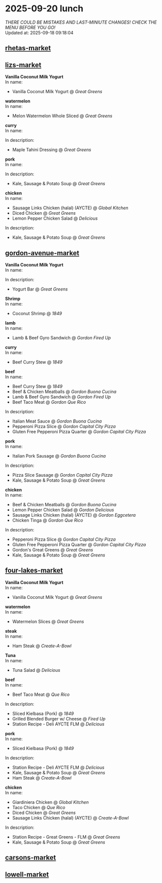 # 2025-09-20 lunch  
*THERE COULD BE MISTAKES AND LAST-MINIUTE CHANGES! CHECK THE MENU BEFORE YOU GO!*  
Updated at: 2025-09-18 09:18:04  
## [rhetas-market](https://wisc-housingdining.nutrislice.com/menu/rhetas-market/lunch/2025-09-20)  
## [lizs-market](https://wisc-housingdining.nutrislice.com/menu/lizs-market/lunch/2025-09-20)  
**Vanilla Coconut Milk Yogurt**  
In name:   
 - Vanilla Coconut Milk Yogurt @ *Great Greens*  
  
**watermelon**  
In name:   
 - Melon Watermelon Whole Sliced @ *Great Greens*  
  
**curry**  
In name:   
  
In description:   
 - Maple Tahini Dressing @ *Great Greens*  
  
**pork**  
In name:   
  
In description:   
 - Kale, Sausage & Potato Soup @ *Great Greens*  
  
**chicken**  
In name:   
 - Sausage Links Chicken (halal) (AYCTE) @ *Global Kitchen*  
 - Diced Chicken @ *Great Greens*  
 - Lemon Pepper Chicken Salad @ *Delicious*  
  
In description:   
 - Kale, Sausage & Potato Soup @ *Great Greens*  
  
## [gordon-avenue-market](https://wisc-housingdining.nutrislice.com/menu/gordon-avenue-market/lunch/2025-09-20)  
**Vanilla Coconut Milk Yogurt**  
In name:   
  
In description:   
 - Yogurt Bar @ *Great Greens*  
  
**Shrimp**  
In name:   
 - Coconut Shrimp @ *1849*  
  
**lamb**  
In name:   
 - Lamb & Beef Gyro Sandwich @ *Gordon Fired Up*  
  
**curry**  
In name:   
 - Beef Curry Stew @ *1849*  
  
**beef**  
In name:   
 - Beef Curry Stew @ *1849*  
 - Beef & Chicken Meatballs @ *Gordon Buona Cucina*  
 - Lamb & Beef Gyro Sandwich @ *Gordon Fired Up*  
 - Beef Taco Meat @ *Gordon Que Rico*  
  
In description:   
 - Italian Meat Sauce @ *Gordon Buona Cucina*  
 - Pepperoni Pizza Slice @ *Gordon Capital City Pizza*  
 - Gluten Free Pepperoni Pizza Quarter @ *Gordon Capital City Pizza*  
  
**pork**  
In name:   
 - Italian Pork Sausage @ *Gordon Buona Cucina*  
  
In description:   
 - Pizza Slice Sausage @ *Gordon Capital City Pizza*  
 - Kale, Sausage & Potato Soup @ *Great Greens*  
  
**chicken**  
In name:   
 - Beef & Chicken Meatballs @ *Gordon Buona Cucina*  
 - Lemon Pepper Chicken Salad @ *Gordon Delicious*  
 - Sausage Links Chicken (halal) (AYCTE) @ *Gordon Eggcetera*  
 - Chicken Tinga @ *Gordon Que Rico*  
  
In description:   
 - Pepperoni Pizza Slice @ *Gordon Capital City Pizza*  
 - Gluten Free Pepperoni Pizza Quarter @ *Gordon Capital City Pizza*  
 - Gordon's Great Greens @ *Great Greens*  
 - Kale, Sausage & Potato Soup @ *Great Greens*  
  
## [four-lakes-market](https://wisc-housingdining.nutrislice.com/menu/four-lakes-market/lunch/2025-09-20)  
**Vanilla Coconut Milk Yogurt**  
In name:   
 - Vanilla Coconut Milk Yogurt @ *Great Greens*  
  
**watermelon**  
In name:   
 - Watermelon Slices @ *Great Greens*  
  
**steak**  
In name:   
 - Ham Steak @ *Create-A-Bowl*  
  
**Tuna**  
In name:   
 - Tuna Salad @ *Delicious*  
  
**beef**  
In name:   
 - Beef Taco Meat @ *Que Rico*  
  
In description:   
 - Sliced Kielbasa (Pork) @ *1849*  
 - Grilled Blended Burger w/ Cheese @ *Fired Up*  
 - Station Recipe - Deli  AYCTE FLM @ *Delicious*  
  
**pork**  
In name:   
 - Sliced Kielbasa (Pork) @ *1849*  
  
In description:   
 - Station Recipe - Deli  AYCTE FLM @ *Delicious*  
 - Kale, Sausage & Potato Soup @ *Great Greens*  
 - Ham Steak @ *Create-A-Bowl*  
  
**chicken**  
In name:   
 - Giardiniera Chicken @ *Global Kitchen*  
 - Taco Chicken @ *Que Rico*  
 - Diced Chicken @ *Great Greens*  
 - Sausage Links Chicken (halal) (AYCTE) @ *Create-A-Bowl*  
  
In description:   
 - Station Recipe - Great Greens - FLM @ *Great Greens*  
 - Kale, Sausage & Potato Soup @ *Great Greens*  
  
## [carsons-market](https://wisc-housingdining.nutrislice.com/menu/carsons-market/lunch/2025-09-20)  
## [lowell-market](https://wisc-housingdining.nutrislice.com/menu/lowell-market/lunch/2025-09-20)  
  
